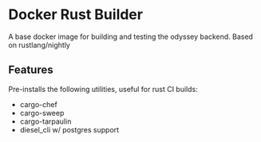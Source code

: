 # Docker Rust Builder

A base docker image for building and testing the odyssey backend. Based on rustlang/nightly

## Features

Pre-installs the following utilities, useful for rust CI builds:
 - cargo-chef
 - cargo-sweep
 - cargo-tarpaulin
 - diesel_cli w/ postgres support

